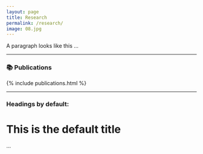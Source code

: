 ```yaml
---
layout: page
title: Research
permalink: /research/
image: 08.jpg
---
```


A paragraph looks like this …

***

### 📚 Publications

{% include publications.html %}

***

### Headings by default:
# This is the default title
…
